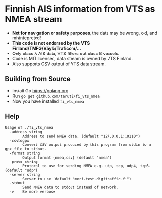 # Finnish AIS information from VTS as NMEA stream

+ **Not for navigation or safety purposes**, the data may be wrong, old, and misintepreted!
+ **This code is not endorsed by the VTS Finland/TMFG/Väylä/Traficom/...**
+ Only class A AIS data, VTS filters out class B vessels.
+ Code is MIT licensed, data stream is owned by VTS Finland.
+ Also supports CSV output of VTS data stream.

## Building from Source

+ Install Go https://golang.org
+ Run `go get github.com/taruti/fi_vts_nmea`
+ Now you have installed `fi_vts_nmea`

## Help

```
Usage of ./fi_vts_nmea:
  -address string
    	Address to send NMEA data. (default "127.0.0.1:10110")
  -csvtogpx
    	Convert CSV output produced by this program from stdin to a gpx file to stdout.
  -format string
    	Output format {nmea,csv} (default "nmea")
  -proto string
    	Protocol to use for sending NMEA e.g. udp, tcp, udp4, tcp6. (default "udp")
  -server string
    	Server to use (default "meri-test.digitraffic.fi")
  -stdout
    	Send NMEA data to stdout instead of network.
  -v	Be more verbose
```

